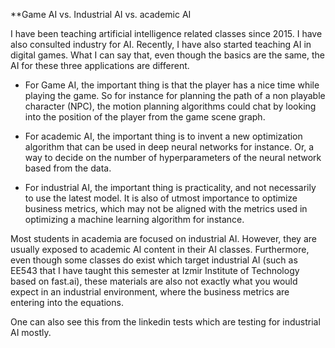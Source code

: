 **Game AI vs. Industrial AI vs. academic AI

I have been teaching artificial intelligence related classes since 2015. I have also consulted industry for AI. Recently, I have also started teaching AI in digital games.
What I can say that, even though the basics are the same, the AI for these three applications are different.

* For Game AI, the important thing is that the player has a nice time while playing the game. So for instance for planning the path of a non playable character (NPC), the motion planning algorithms could chat by looking into the position of the player from the game scene graph.

* For academic AI, the important thing is to invent a new optimization algorithm that can be used in deep neural networks for instance. Or, a way to decide on the number of hyperparameters of the neural network based from the data.

* For industrial AI, the important thing is practicality, and not necessarily to use the latest model. It is also of utmost importance to optimize business metrics, which may not be aligned with the metrics used in optimizing a machine learning algorithm for instance.

Most students in academia are focused on industrial AI. However, they are usually exposed to academic AI content in their AI classes.
Furthermore, even though some classes do exist which target industrial AI (such as EE543 that I have taught this semester at Izmir Institute of Technology based on fast.ai), these materials are also not exactly what you would expect in an industrial environment, where the business metrics are entering into the equations.

One can also see this from the linkedin tests which are testing for industrial AI mostly.
